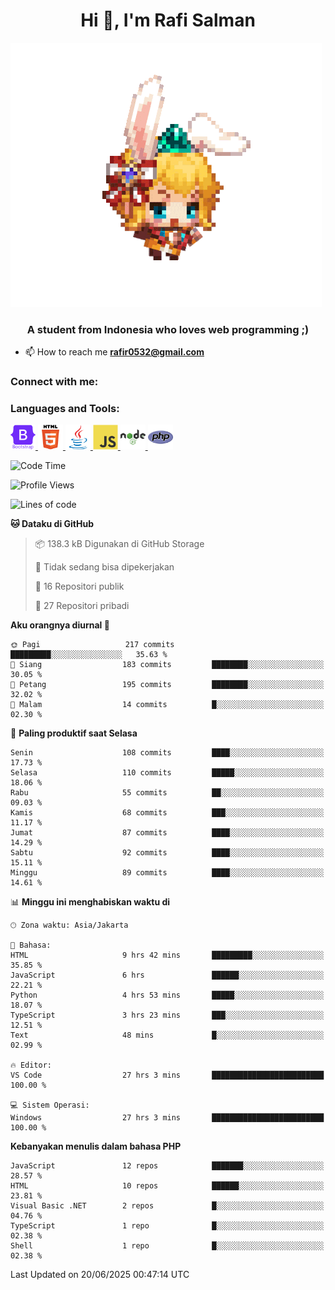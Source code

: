 <h1 align="center">Hi 👋, I'm Rafi Salman</h1>
<img src="img/lp.gif" /> 
<h3 align="center">A student from Indonesia who loves web programming ;)</h3>

- 📫 How to reach me **rafir0532@gmail.com**

<h3 align="left">Connect with me:</h3>
<p align="left">
</p>

<h3 align="left">Languages and Tools:</h3>
<p align="left"> <a href="https://getbootstrap.com" target="_blank" rel="noreferrer"> <img src="https://raw.githubusercontent.com/devicons/devicon/master/icons/bootstrap/bootstrap-plain-wordmark.svg" alt="bootstrap" width="40" height="40"/> </a> <a href="https://www.w3.org/html/" target="_blank" rel="noreferrer"> <img src="https://raw.githubusercontent.com/devicons/devicon/master/icons/html5/html5-original-wordmark.svg" alt="html5" width="40" height="40"/> </a> <a href="https://www.java.com" target="_blank" rel="noreferrer"> <img src="https://raw.githubusercontent.com/devicons/devicon/master/icons/java/java-original.svg" alt="java" width="40" height="40"/> </a> <a href="https://developer.mozilla.org/en-US/docs/Web/JavaScript" target="_blank" rel="noreferrer"> <img src="https://raw.githubusercontent.com/devicons/devicon/master/icons/javascript/javascript-original.svg" alt="javascript" width="40" height="40"/> </a> <a href="https://nodejs.org" target="_blank" rel="noreferrer"> <img src="https://raw.githubusercontent.com/devicons/devicon/master/icons/nodejs/nodejs-original-wordmark.svg" alt="nodejs" width="40" height="40"/> </a> <a href="https://www.php.net" target="_blank" rel="noreferrer"> <img src="https://raw.githubusercontent.com/devicons/devicon/master/icons/php/php-original.svg" alt="php" width="40" height="40"/> </a> </p>

<!--START_SECTION:waka-->
![Code Time](http://img.shields.io/badge/Code%20Time-447%20hrs%2045%20mins-blue)

![Profile Views](http://img.shields.io/badge/Profil%20dilihat-0-blue)

![Lines of code](https://img.shields.io/badge/Sejak%20Hello%20World%20aku%20telah%20menulis-1.8%20million%20baris%20kode-blue)

**🐱 Dataku di GitHub** 

> 📦 138.3 kB Digunakan di GitHub Storage 
 > 
> 🚫 Tidak sedang bisa dipekerjakan
 > 
> 📜 16 Repositori publik 
 > 
> 🔑 27 Repositori pribadi 
 > 
**Aku orangnya diurnal 🐤** 

```text
🌞 Pagi                   217 commits         █████████░░░░░░░░░░░░░░░░   35.63 % 
🌆 Siang                  183 commits         ████████░░░░░░░░░░░░░░░░░   30.05 % 
🌃 Petang                 195 commits         ████████░░░░░░░░░░░░░░░░░   32.02 % 
🌙 Malam                  14 commits          █░░░░░░░░░░░░░░░░░░░░░░░░   02.30 % 
```
📅 **Paling produktif saat Selasa** 

```text
Senin                    108 commits         ████░░░░░░░░░░░░░░░░░░░░░   17.73 % 
Selasa                   110 commits         █████░░░░░░░░░░░░░░░░░░░░   18.06 % 
Rabu                     55 commits          ██░░░░░░░░░░░░░░░░░░░░░░░   09.03 % 
Kamis                    68 commits          ███░░░░░░░░░░░░░░░░░░░░░░   11.17 % 
Jumat                    87 commits          ████░░░░░░░░░░░░░░░░░░░░░   14.29 % 
Sabtu                    92 commits          ████░░░░░░░░░░░░░░░░░░░░░   15.11 % 
Minggu                   89 commits          ████░░░░░░░░░░░░░░░░░░░░░   14.61 % 
```


📊 **Minggu ini menghabiskan waktu di** 

```text
🕑︎ Zona waktu: Asia/Jakarta

💬 Bahasa: 
HTML                     9 hrs 42 mins       █████████░░░░░░░░░░░░░░░░   35.85 % 
JavaScript               6 hrs               ██████░░░░░░░░░░░░░░░░░░░   22.21 % 
Python                   4 hrs 53 mins       █████░░░░░░░░░░░░░░░░░░░░   18.07 % 
TypeScript               3 hrs 23 mins       ███░░░░░░░░░░░░░░░░░░░░░░   12.51 % 
Text                     48 mins             █░░░░░░░░░░░░░░░░░░░░░░░░   02.99 % 

🔥 Editor: 
VS Code                  27 hrs 3 mins       █████████████████████████   100.00 % 

💻 Sistem Operasi: 
Windows                  27 hrs 3 mins       █████████████████████████   100.00 % 
```

**Kebanyakan menulis dalam bahasa PHP** 

```text
JavaScript               12 repos            ███████░░░░░░░░░░░░░░░░░░   28.57 % 
HTML                     10 repos            ██████░░░░░░░░░░░░░░░░░░░   23.81 % 
Visual Basic .NET        2 repos             █░░░░░░░░░░░░░░░░░░░░░░░░   04.76 % 
TypeScript               1 repo              █░░░░░░░░░░░░░░░░░░░░░░░░   02.38 % 
Shell                    1 repo              █░░░░░░░░░░░░░░░░░░░░░░░░   02.38 % 
```




 Last Updated on 20/06/2025 00:47:14 UTC
<!--END_SECTION:waka-->

